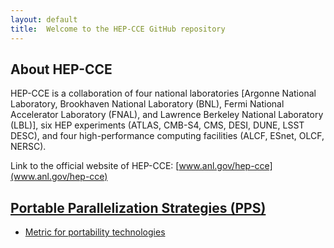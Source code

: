 ```yaml
---
layout: default
title:  Welcome to the HEP-CCE GitHub repository
---
```


## About HEP-CCE

HEP-CCE is a collaboration of four national laboratories [Argonne National Laboratory, Brookhaven National Laboratory (BNL), Fermi National Accelerator Laboratory (FNAL), and Lawrence Berkeley National Laboratory (LBL)], six HEP experiments (ATLAS, CMB-S4, CMS, DESI, DUNE, LSST DESC), and four high-performance computing facilities (ALCF, ESnet, OLCF, NERSC).

Link to the official website of HEP-CCE: [www.anl.gov/hep-cce](www.anl.gov/hep-cce)

## [Portable Parallelization Strategies (PPS)](https://www.anl.gov/cels/portable-parallelization-strategies)

 - [Metric for portability technologies](./Metric.md)
